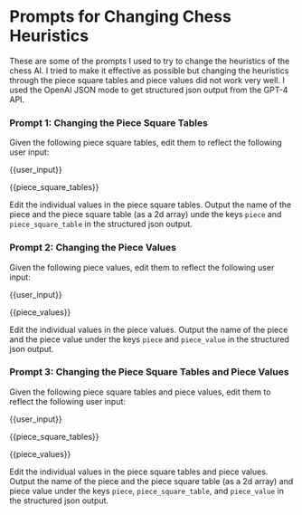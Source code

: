 # Prompts for Changing Chess Heuristics

These are some of the prompts I used to try to change the heuristics of the chess AI. I tried to make it effective as possible but changing the heuristics through the piece square tables and piece values did not work very well. I used the OpenAI JSON mode to get structured json output from the GPT-4 API.

### Prompt 1: Changing the Piece Square Tables

Given the following piece square tables, edit them to reflect the following user input:

{{user_input}}

{{piece_square_tables}}

Edit the individual values in the piece square tables. Output the name of the piece and the piece square table (as a 2d array) unde the keys `piece` and `piece_square_table`  in the structured json output.

### Prompt 2: Changing the Piece Values

Given the following piece values, edit them to reflect the following user input:

{{user_input}}

{{piece_values}}

Edit the individual values in the piece values. Output the name of the piece and the piece value under the keys `piece` and `piece_value` in the structured json output.

### Prompt 3: Changing the Piece Square Tables and Piece Values

Given the following piece square tables and piece values, edit them to reflect the following user input:

{{user_input}}

{{piece_square_tables}}

{{piece_values}}

Edit the individual values in the piece square tables and piece values. Output the name of the piece and the piece square table (as a 2d array) and piece value under the keys `piece`, `piece_square_table`, and `piece_value` in the structured json output.
